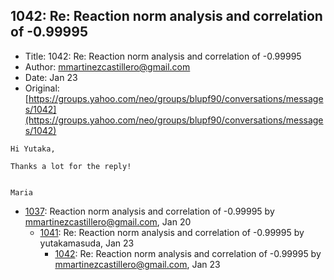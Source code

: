 ## 1042: Re: Reaction norm analysis and correlation of -0.99995

- Title: 1042: Re: Reaction norm analysis and correlation of -0.99995
- Author: mmartinezcastillero@gmail.com
- Date: Jan 23
- Original: [https://groups.yahoo.com/neo/groups/blupf90/conversations/messages/1042](https://groups.yahoo.com/neo/groups/blupf90/conversations/messages/1042)

```
Hi Yutaka,

Thanks a lot for the reply! 


Maria
```

- [1037](1037.md): Reaction norm analysis and correlation of -0.99995 by mmartinezcastillero@gmail.com, Jan 20
    - [1041](1041.md): Re: Reaction norm analysis and correlation of -0.99995 by yutakamasuda, Jan 23
        - [1042](1042.md): Re: Reaction norm analysis and correlation of -0.99995 by mmartinezcastillero@gmail.com, Jan 23
